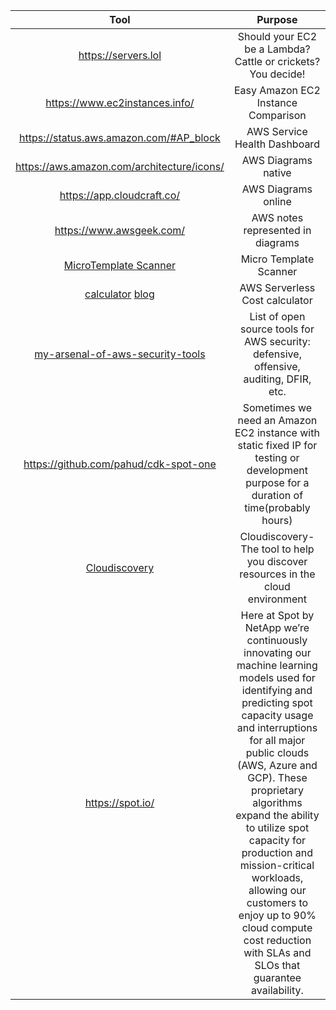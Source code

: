|Tool|Purpose| 
|:-:|:-:| 
| https://servers.lol | Should your EC2 be a Lambda? Cattle or crickets? You decide!  | 
| https://www.ec2instances.info/ | Easy Amazon EC2 Instance Comparison  | 
| https://status.aws.amazon.com/#AP_block | AWS Service Health Dashboard |
| https://aws.amazon.com/architecture/icons/ | AWS Diagrams native |
| https://app.cloudcraft.co/ | AWS Diagrams online |
| https://www.awsgeek.com/ | AWS notes represented in diagrams|
|[MicroTemplate Scanner](https://aws.amazon.com/blogs/apn/using-shift-left-to-find-vulnerabilities-before-deployment-with-trend-micro-template-scanner/) |Micro Template Scanner |
| [calculator](https://docs.google.com/spreadsheets/d/1WBeA0CfLqo0aT_js3e6XFljX9mSI22mwksVr16qt5tU/edit#gid=770186675) [blog](https://medium.com/serverless-transformation/is-serverless-cheaper-for-your-use-case-find-out-with-this-calculator-2f8a52fc6a68)| AWS Serverless Cost calculator |
|[my-arsenal-of-aws-security-tools](https://github.com/toniblyx/my-arsenal-of-aws-security-tools)| List of open source tools for AWS security: defensive, offensive, auditing, DFIR, etc.|
|https://github.com/pahud/cdk-spot-one| Sometimes we need an Amazon EC2 instance with static fixed IP for testing or development purpose for a duration of time(probably hours)|
|[Cloudiscovery](https://github.com/Cloud-Architects/cloudiscovery) |Cloudiscovery- The tool to help you discover resources in the cloud environment |
|https://spot.io/ |Here at Spot by NetApp we’re continuously innovating our machine learning models used for identifying and predicting spot capacity usage and interruptions for all major public clouds (AWS, Azure and GCP). These proprietary algorithms expand the ability to utilize spot capacity for production and mission-critical workloads, allowing our customers to enjoy up to 90% cloud compute cost reduction with SLAs and SLOs that guarantee availability.|
